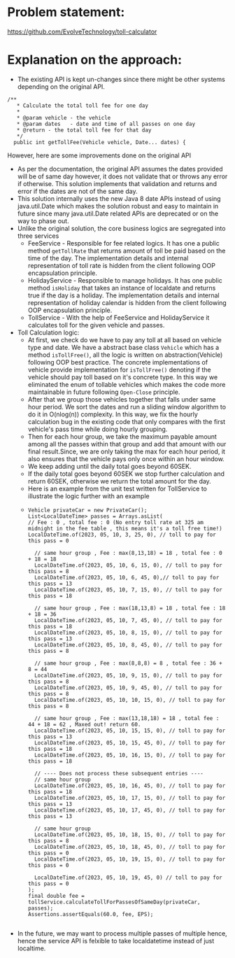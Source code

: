 # Problem statement:
https://github.com/EvolveTechnology/toll-calculator

# Explanation on the approach:
- The existing API is kept un-changes since there might be other systems depending on the original API. 
```
/**
   * Calculate the total toll fee for one day
   *
   * @param vehicle - the vehicle
   * @param dates   - date and time of all passes on one day
   * @return - the total toll fee for that day
   */
  public int getTollFee(Vehicle vehicle, Date... dates) {
``` 
However, here are some improvements done on the original API
- As per the documentation, the original API assumes the dates provided will be of same day however, it does not validate that or throws any error if otherwise. This solution implements that validation and returns and error if the dates are not of the same day.
- This solution internally uses the new Java 8 date APIs instead of using java.util.Date which makes the solution robust and easy to maintain in future since many java.util.Date related APIs are deprecated or on the way to phase out.
- Unlike the original solution, the core business logics are segregated into three services
  - FeeService - Responsible for fee related logics. It has one a public method `getTollRate` that returns amount of toll be paid based on the time of the day. The implementation details and internal representation of toll rate is hidden from the client following OOP encapsulation principle. 
  - HolidayService - Responsible to manage holidays. It has one public method `isHoliday` that takes an instance of localdate and returns true if the day is a holiday. The implementation details and internal representation of holiday calendar is hidden from the client following OOP encapsulation principle.
  - TollService - With the help of FeeService and HolidayService it calculates toll for the given vehicle and passes.
- Toll Calculation logic:
  - At first, we check do we have to pay any toll at all based on vehicle type and date. We have a abstract base class `Vehicle` which has a method `isTollFree()`, all the logic is written on abstraction(Vehicle) following OOP best practice. The concrete implementations of vehicle provide implementation for  `isTollFree()` denoting if the vehicle should pay toll based on it's concrete type. In this way we eliminated the enum of tollable vehicles which makes the code more maintainable in future following `Open-Close` principle.
  - After that we group those vehicles together that falls under same hour period. We sort the dates and run a sliding window algorithm to do it in O(nlog(n)) complexity. In this way, we fix the hourly calculation bug in the existing code that only compares with the first vehicle's pass time while doing hourly grouping. 
  - Then for each hour group, we take the maximum payable amount among all the passes within that group and add that amount with our final result.Since, we are only taking the max for each hour period, it also ensures that the vehicle pays only once within an hour window. 
  - We keep adding until the daily total goes beyond 60SEK. 
  - If the daily total goes beyond 60SEK we stop further calculation and return 60SEK, otherwise we return the total amount for the day.
  - Here is an example from the unit test written for TollService to illustrate the logic further with an example
  - ```
    Vehicle privateCar = new PrivateCar();
    List<LocalDateTime> passes = Arrays.asList(
    // Fee : 0 , total fee : 0 (No entry toll rate at 325 am midnight in the fee table , this means it's a toll free time!)
    LocalDateTime.of(2023, 05, 10, 3, 25, 0), // toll to pay for this pass = 0
      
      // same hour group , Fee : max(8,13,18) = 18 , total fee : 0 + 18 = 18
      LocalDateTime.of(2023, 05, 10, 6, 15, 0), // toll to pay for this pass = 8
      LocalDateTime.of(2023, 05, 10, 6, 45, 0),// toll to pay for this pass = 13
      LocalDateTime.of(2023, 05, 10, 7, 15, 0), // toll to pay for this pass = 18

      // same hour group , Fee : max(18,13,8) = 18 , total fee : 18 + 18 = 36
      LocalDateTime.of(2023, 05, 10, 7, 45, 0), // toll to pay for this pass = 18
      LocalDateTime.of(2023, 05, 10, 8, 15, 0), // toll to pay for this pass = 13
      LocalDateTime.of(2023, 05, 10, 8, 45, 0), // toll to pay for this pass = 8

      // same hour group , Fee : max(8,8,8) = 8 , total fee : 36 + 8 = 44
      LocalDateTime.of(2023, 05, 10, 9, 15, 0), // toll to pay for this pass = 8
      LocalDateTime.of(2023, 05, 10, 9, 45, 0), // toll to pay for this pass = 8
      LocalDateTime.of(2023, 05, 10, 10, 15, 0), // toll to pay for this pass = 8

      // same hour group , Fee : max(13,18,18) = 18 , total fee : 44 + 18 = 62 , Maxed out! return 60.
      LocalDateTime.of(2023, 05, 10, 15, 15, 0), // toll to pay for this pass = 13
      LocalDateTime.of(2023, 05, 10, 15, 45, 0), // toll to pay for this pass = 18
      LocalDateTime.of(2023, 05, 10, 16, 15, 0), // toll to pay for this pass = 18
          
      // ---- Does not process these subsequent entries ----
      // same hour group
      LocalDateTime.of(2023, 05, 10, 16, 45, 0), // toll to pay for this pass = 18
      LocalDateTime.of(2023, 05, 10, 17, 15, 0), // toll to pay for this pass = 13
      LocalDateTime.of(2023, 05, 10, 17, 45, 0), // toll to pay for this pass = 13

      // same hour group
      LocalDateTime.of(2023, 05, 10, 18, 15, 0), // toll to pay for this pass = 8
      LocalDateTime.of(2023, 05, 10, 18, 45, 0), // toll to pay for this pass = 0
      LocalDateTime.of(2023, 05, 10, 19, 15, 0), // toll to pay for this pass = 0

      LocalDateTime.of(2023, 05, 10, 19, 45, 0) // toll to pay for this pass = 0
    );
    final double fee = tollService.calculateTollForPassesOfSameDay(privateCar, passes);
    Assertions.assertEquals(60.0, fee, EPS);
  ```
- In the future, we may want to process multiple passes of multiple hence, hence the service API is felxible to take localdatetime instead of just localtime.
